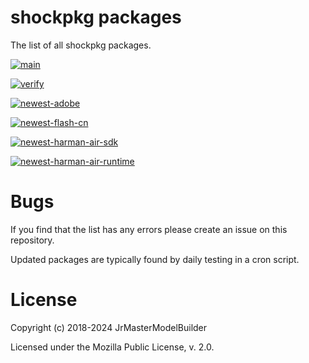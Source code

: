 # shockpkg packages

The list of all shockpkg packages.

[![main](https://github.com/shockpkg/packages/workflows/main/badge.svg)](https://github.com/shockpkg/packages/actions?query=workflow%3Amain+branch%3Amaster)

[![verify](https://github.com/shockpkg/packages/workflows/verify/badge.svg)](https://github.com/shockpkg/packages/actions?query=workflow%3Averify+branch%3Amaster)

[![newest-adobe](https://github.com/shockpkg/packages/workflows/newest-adobe/badge.svg)](https://github.com/shockpkg/packages/actions?query=workflow%3Anewest-adobe+branch%3Amaster)

[![newest-flash-cn](https://github.com/shockpkg/packages/workflows/newest-flash-cn/badge.svg)](https://github.com/shockpkg/packages/actions?query=workflow%3Anewest-flash-cn+branch%3Amaster)

[![newest-harman-air-sdk](https://github.com/shockpkg/packages/workflows/newest-harman-air-sdk/badge.svg)](https://github.com/shockpkg/packages/actions?query=workflow%3Anewest-harman-air-sdk+branch%3Amaster)

[![newest-harman-air-runtime](https://github.com/shockpkg/packages/workflows/newest-harman-air-runtime/badge.svg)](https://github.com/shockpkg/packages/actions?query=workflow%3Anewest-harman-air-runtime+branch%3Amaster)

# Bugs

If you find that the list has any errors please create an issue on this repository.

Updated packages are typically found by daily testing in a cron script.

# License

Copyright (c) 2018-2024 JrMasterModelBuilder

Licensed under the Mozilla Public License, v. 2.0.
